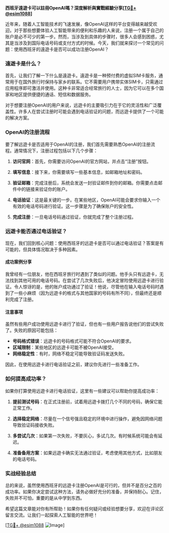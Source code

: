 **西班牙遠遊卡可以註冊OpenAI嗎？深度解析與實戰經驗分享[[TG💪+ @esim1088](https://t.me/s/esim1088)]**

近年来，随着人工智能技术的飞速发展，像OpenAI这样的平台变得越来越受欢迎。对于那些想要体验人工智能带来的便利和乐趣的人来说，注册一个属于自己的账户是必不可少的第一步。然而，当涉及到具体的步骤时，很多人会感到困惑，尤其是当涉及到国际电话号码或支付方式的时候。今天，我们就来探讨一个常见的问题：使用西班牙的遠遊卡是否可以成功注册OpenAI？

### 遠遊卡是什么？

首先，让我们了解一下什么是遠遊卡。遠遊卡是一种预付费的虚拟SIM卡服务，通常用于在国外旅行时保持与家乡的联系。它不需要用户携带实体SIM卡，只需通过应用程序即可激活并使用。这种卡非常适合经常旅行的人士，因为它可以在多个国家和地区提供便捷的通话、短信和数据服务。

对于想要注册OpenAI的用户来说，远遊卡的主要吸引力在于它的灵活性和广泛覆盖性。许多人在尝试注册时可能会遇到电话验证的问题，而远遊卡提供了一个可能的解决方案。

### OpenAI的注册流程

要了解远遊卡是否适用于OpenAI的注册，我们首先需要熟悉OpenAI的注册流程。通常情况下，注册过程包括以下几个步骤：

1. **访问官网**：首先，你需要访问OpenAI的官方网站，并点击“注册”按钮。
   
2. **填写信息**：接下来，你需要填写一些基本信息，如邮箱地址和密码。

3. **验证邮箱**：完成注册后，系统会发送一封验证邮件到你的邮箱。你需要点击邮件中的链接来验证你的账户。

4. **电话验证**：这是最关键的一步。在某些地区，OpenAI可能会要求你输入一个有效的电话号码进行验证。这一步骤是为了确保账户的安全性。

5. **完成注册**：一旦电话号码通过验证，你就完成了整个注册过程。

### 远遊卡能否通过电话验证？

现在，我们回到核心问题：使用西班牙的远遊卡是否可以通过电话验证？答案是有可能的，但具体情况取决于多种因素。

#### 成功案例分享

我曾经有一位朋友，他在西班牙旅行时遇到了类似的问题。他手头只有远遊卡，无法找到其他可用的电话号码。在尝试了几次失败后，他决定冒险使用远遊卡进行验证。令人惊讶的是，他的账户成功通过了验证！他说，尽管他在输入电话号码时遇到了一些小麻烦（因为远遊卡的格式与其他国家的号码有所不同），但最终还是顺利完成了注册。

#### 注意事项

虽然有些用户成功使用远遊卡进行了验证，但也有一些用户报告说他们的尝试失败了。失败的原因可能包括：

- **号码格式错误**：远遊卡的号码格式可能不符合OpenAI的要求。
- **区域限制**：某些地区的远遊卡可能不被OpenAI接受。
- **网络稳定性**：有时，网络不稳定可能导致验证码发送失败。

因此，在使用远遊卡进行电话验证之前，建议你先进行一些准备工作。

### 如何提高成功率？

如果你打算使用远遊卡进行电话验证，这里有一些建议可以帮助你提高成功率：

1. **提前测试号码**：在正式注册前，试着用远遊卡拨打几个不同的号码，确保它能正常工作。

2. **选择稳定网络**：尽量在一个信号强且稳定的环境中进行操作，避免因网络问题导致验证码接收失败。

3. **多尝试几次**：如果第一次失败，不要灰心，多试几次。有时候系统可能会有延迟。

4. **准备备用方案**：如果远遊卡确实无法通过验证，考虑使用其他方式，比如朋友的电话号码。

### 实战经验总结

总的来说，虽然使用西班牙的远遊卡注册OpenAI是可行的，但并不是百分之百的成功率。如果你决定尝试这种方法，请务必做好充分的准备，并保持耐心。记住，失败并不可怕，重要的是从中学到东西。

希望这篇文章能对你有所帮助！如果你有任何疑问或经验想要分享，欢迎在评论区留言交流。让我们一起探索人工智能的世界吧！

[[TG💪+ @esim1088](https://t.me/s/esim1088) ![Image](https://i.postimg.cc/4NQfJmqS/Snipaste-2025-05-13-00-14-12.png)]